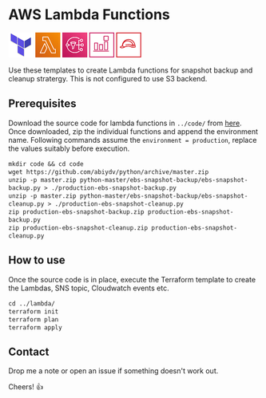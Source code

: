 # AWS Lambda Functions
![terraform](https://github.com/abiydv/ref-docs/blob/master/images/logos/terraform_small.png)
![lambda](https://github.com/abiydv/ref-docs/blob/master/images/logos/aws-lambda_small.png)
![sns](https://github.com/abiydv/ref-docs/blob/master/images/logos/aws-sns_small.png)
![events](https://github.com/abiydv/ref-docs/blob/master/images/logos/aws-cwevent_small.png)
![iamrole](https://github.com/abiydv/ref-docs/blob/master/images/logos/aws-iamrole_small.png)

Use these templates to create Lambda functions for snapshot backup and cleanup stratergy. This is not configured to use S3 backend.

## Prerequisites
Download the source code for lambda functions in `../code/` from [here](https://github.com/abiydv/python/tree/master/ebs-snapshot-backup). Once downloaded, zip the individual functions and append the environment name. Following commands assume the `environment = production`, replace the values suitably before execution.

```
mkdir code && cd code
wget https://github.com/abiydv/python/archive/master.zip
unzip -p master.zip python-master/ebs-snapshot-backup/ebs-snapshot-backup.py > ./production-ebs-snapshot-backup.py
unzip -p master.zip python-master/ebs-snapshot-backup/ebs-snapshot-cleanup.py > ./production-ebs-snapshot-cleanup.py
zip production-ebs-snapshot-backup.zip production-ebs-snapshot-backup.py
zip production-ebs-snapshot-cleanup.zip production-ebs-snapshot-cleanup.py
```

## How to use
Once the source code is in place, execute the Terraform template to create the Lambdas, SNS topic, Cloudwatch events etc.
```
cd ../lambda/
terraform init
terraform plan
terraform apply
```

## Contact
Drop me a note or open an issue if something doesn't work out.

Cheers! :thumbsup:

